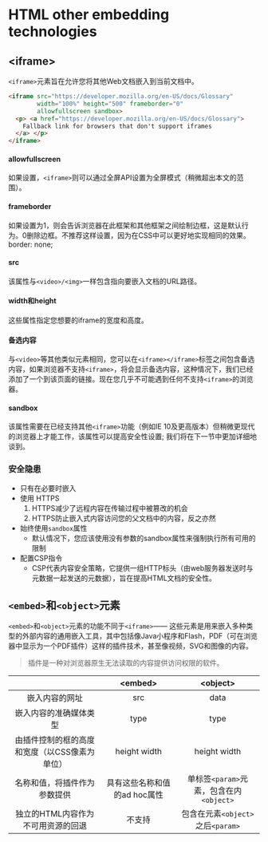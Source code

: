 # HTML other embedding technologies

## &lt;iframe&gt;

`<iframe>`元素旨在允许您将其他Web文档嵌入到当前文档中。

```HTML
<iframe src="https://developer.mozilla.org/en-US/docs/Glossary"
        width="100%" height="500" frameborder="0"
        allowfullscreen sandbox>
  <p> <a href="https://developer.mozilla.org/en-US/docs/Glossary">
    Fallback link for browsers that don't support iframes
  </a> </p>
</iframe>
```

#### allowfullscreen

如果设置，`<iframe>`则可以通过全屏API设置为全屏模式（稍微超出本文的范围）。

#### frameborder

如果设置为1，则会告诉浏览器在此框架和其他框架之间绘制边框，这是默认行为。0删除边框。不推荐这样设置，因为在CSS中可以更好地实现相同的效果。border: none;

#### src

该属性与`<video>/<img>`一样包含指向要嵌入文档的URL路径。

#### width和height

这些属性指定您想要的iframe的宽度和高度。

#### 备选内容

与`<video>`等其他类似元素相同，您可以在`<iframe></iframe>`标签之间包含备选内容，如果浏览器不支持`<iframe>`，将会显示备选内容，这种情况下，我们已经添加了一个到该页面的链接。现在您几乎不可能遇到任何不支持`<iframe>`的浏览器。

#### sandbox

该属性需要在已经支持其他`<iframe>`功能（例如IE 10及更高版本）但稍微更现代的浏览器上才能工作，该属性可以提高安全性设置; 我们将在下一节中更加详细地谈到。

### 安全隐患

- 只有在必要时嵌入
- 使用 HTTPS
  1. HTTPS减少了远程内容在传输过程中被篡改的机会
  2. HTTPS防止嵌入式内容访问您的父文档中的内容，反之亦然
- 始终使用`sandbox`属性
  - 默认情况下，您应该使用没有参数的sandbox属性来强制执行所有可用的限制
- 配置CSP指令
  - CSP代表内容安全策略，它提供一组HTTP标头（由web服务器发送时与元数据一起发送的元数据），旨在提高HTML文档的安全性。

## `<embed>`和`<object>`元素

`<embed>`和`<object>`元素的功能不同于`<iframe>`—— 这些元素是用来嵌入多种类型的外部内容的通用嵌入工具，其中包括像Java小程序和Flash，PDF（可在浏览器中显示为一个PDF插件）这样的插件技术，甚至像视频，SVG和图像的内容。

> 插件是一种对浏览器原生无法读取的内容提供访问权限的软件。

|     | &lt;embed&gt;  |  &lt;object&gt;  |
|  :---:  | :----:  | :----:  |
| 嵌入内容的网址  | src | data |
| 嵌入内容的准确媒体类型  | type | type |
| 由插件控制的框的高度和宽度（以CSS像素为单位）  | height width | height width |
| 名称和值，将插件作为参数提供  | 	具有这些名称和值的ad hoc属性 | 单标签`<param>`元素，包含在内`<object>` |
| 独立的HTML内容作为不可用资源的回退  | 不支持 | 包含在元素`<object>`之后`<param>` |